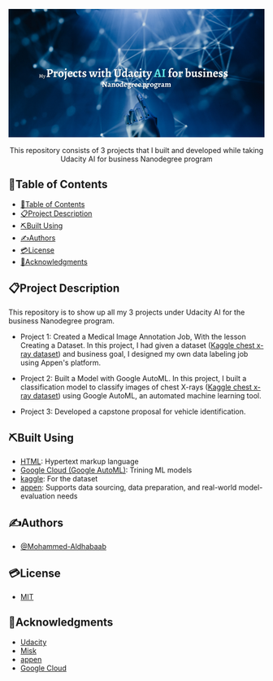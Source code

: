 [Add effective prject logo or banner]: #
<p align="center">
  <img src="images/banner.png" alt="project logo" />
</p>


<p align="center">
  This repository consists of 3 projects that I built and developed while taking Udacity AI for business Nanodegree program
</p>



## 📂Table of Contents
- [📂Table of Contents](#table-of-contents)
- [📋Project Description](#project-description)
- [⛏️Built Using](#️built-using)
- [✍Authors](#authors)
- [💳License](#license)
- [🏅Acknowledgments](#acknowledgments)

## 📋Project Description
This repository is to show up all my 3 projects under Udacity AI for the business Nanodegree program.
- Project 1: Created a Medical Image Annotation Job, With the lesson Creating a Dataset.
In this project, I had given a dataset ([Kaggle chest x-ray dataset](https://www.kaggle.com/datasets/paultimothymooney/chest-xray-pneumonia)) and business goal, I designed my own data labeling job using Appen's platform.
 
- Project 2: Built a Model with Google AutoML.
In this project, I built a classification model to classify images of chest X-rays ([Kaggle chest x-ray dataset](https://www.kaggle.com/datasets/paultimothymooney/chest-xray-pneumonia))
using Google AutoML, an automated machine learning tool.

- Project 3: Developed a capstone proposal for vehicle identification.


## ⛏️Built Using
- [HTML](https://developer.mozilla.org/en-US/docs/Web/HTML): Hypertext markup language
- [Google Cloud (Google AutoML)](cloud.google.com): Trining ML models
- [kaggle](https://www.kaggle.com/): For the dataset
- [appen](appen.com): Supports data sourcing, data preparation, and real-world model-evaluation needs


## ✍Authors
- [@Mohammed-Aldhabaab](github.com/Mohammed-Aldhabaab)


## 💳License
- [MIT](https://opensource.org/license/mit/)


## 🏅Acknowledgments
- [Udacity](udacity.com)
- [Misk](misk.org.sa)
- [appen](appen.com)
- [Google Cloud](cloud.google.com)